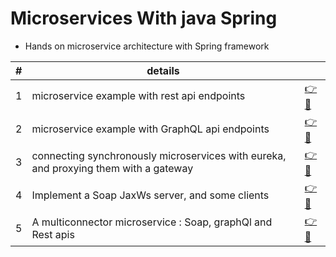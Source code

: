 # Microservices With java Spring

* Hands on microservice architecture with Spring framework 


<table style="align-text: center;">
    <thead>
        <tr>
            <th> # </th>
            <th> details </th>
            <th>  </th>
        </tr>
    </thead>
    <tbody>
        <tr>
            <td> 1 </td>
            <td> microservice example with rest api endpoints </td>
            <td>
                <a href="./1- rest-microservice-app/">👉🔗</a> 
            </td>
        </tr>
        <tr>
            <td> 2 </td>
            <td> microservice example with GraphQL api endpoints </td>
            <td>
                <a href="./2- graphQl-microservice-app/">👉🔗</a> 
            </td>
        </tr>
        <tr>
            <td> 3 </td>
            <td> connecting synchronously microservices with eureka, and proxying them with a gateway 
            </td>
            <td>
                <a href="https://github.com/ubmagh/spring-microservices-communication-eureka" target="_blank">👉🔗</a> 
            </td>
        </tr>
        <tr>
            <td> 4 </td>
            <td> 
				Implement a Soap JaxWs server, and some clients
            </td>
            <td>
                <a href="https://github.com/ubmagh/soap-service-example" target="_blank">👉🔗</a> 
            </td>
        </tr>
        <tr>
            <td> 5 </td>
            <td> 
				A multiconnector microservice : Soap, graphQl and Rest apis
            </td>
            <td>
                <a href="https://github.com/ubmagh/spring-multi-connector-microservice" target="_blank">👉🔗</a> 
            </td>
        </tr>
    </tbody>
</table>